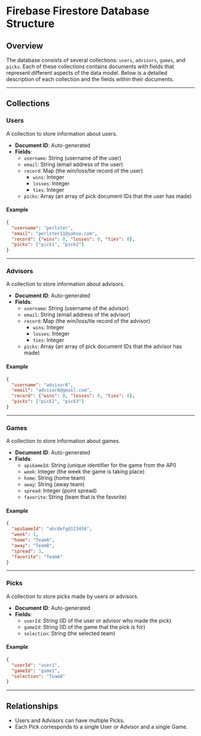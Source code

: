 # Firebase Firestore Database Structure

## Overview

The database consists of several collections: `users`, `advisors`, `games`, and `picks`. Each of these collections contains documents with fields that represent different aspects of the data model. Below is a detailed description of each collection and the fields within their documents.

---

## Collections

### Users

A collection to store information about users.

- **Document ID**: Auto-generated
- **Fields**:
  - `username`: String (username of the user)
  - `email`: String (email address of the user)
  - `record`: Map (the win/loss/tie record of the user)
    - `wins`: Integer
    - `losses`: Integer
    - `ties`: Integer
  - `picks`: Array (an array of pick document IDs that the user has made)

#### Example

```json
{
  "username": "perlster",
  "email": "perlster11@yahoo.com",
  "record": {"wins": 0, "losses": 0, "ties": 0},
  "picks": ["pick1", "pick2"]
}
```

---

### Advisors

A collection to store information about advisors.

- **Document ID**: Auto-generated
- **Fields**:
  - `username`: String (username of the advisor)
  - `email`: String (email address of the advisor)
  - `record`: Map (the win/loss/tie record of the advisor)
    - `wins`: Integer
    - `losses`: Integer
    - `ties`: Integer
  - `picks`: Array (an array of pick document IDs that the advisor has made)

#### Example

```json
{
  "username": "advisorA",
  "email": "advisorA@gmail.com",
  "record": {"wins": 0, "losses": 0, "ties": 0},
  "picks": ["pick1", "pick3"]
}
```

---

### Games

A collection to store information about games.

- **Document ID**: Auto-generated
- **Fields**:
  - `apiGameId`: String (unique identifier for the game from the API)
  - `week`: Integer (the week the game is taking place)
  - `home`: String (home team)
  - `away`: String (away team)
  - `spread`: Integer (point spread)
  - `favorite`: String (team that is the favorite)

#### Example

```json
{
  "apiGameId": "abcdefg@123456",
  "week": 1,
  "home": "TeamA",
  "away": "TeamB",
  "spread": 3,
  "favorite": "TeamA"
}
```

---

### Picks

A collection to store picks made by users or advisors.

- **Document ID**: Auto-generated
- **Fields**:
  - `userId`: String (ID of the user or advisor who made the pick)
  - `gameId`: String (ID of the game that the pick is for)
  - `selection`: String (the selected team)

#### Example

```json
{
  "userId": "user1",
  "gameId": "game1",
  "selection": "TeamA"
}
```

---

## Relationships

- Users and Advisors can have multiple Picks.
- Each Pick corresponds to a single User or Advisor and a single Game.

